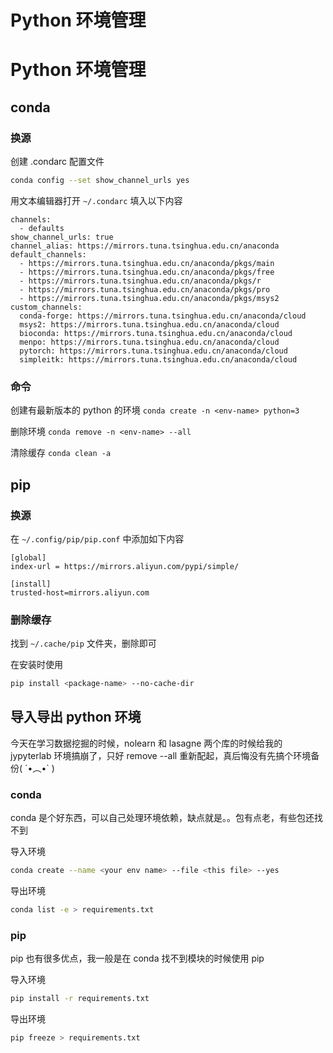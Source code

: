 # Python 环境管理


# Python 环境管理

## conda

### 换源

创建 .condarc 配置文件

```bash
conda config --set show_channel_urls yes
```

用文本编辑器打开 `~/.condarc` 填入以下内容

```
channels:
  - defaults
show_channel_urls: true
channel_alias: https://mirrors.tuna.tsinghua.edu.cn/anaconda
default_channels:
  - https://mirrors.tuna.tsinghua.edu.cn/anaconda/pkgs/main
  - https://mirrors.tuna.tsinghua.edu.cn/anaconda/pkgs/free
  - https://mirrors.tuna.tsinghua.edu.cn/anaconda/pkgs/r
  - https://mirrors.tuna.tsinghua.edu.cn/anaconda/pkgs/pro
  - https://mirrors.tuna.tsinghua.edu.cn/anaconda/pkgs/msys2
custom_channels:
  conda-forge: https://mirrors.tuna.tsinghua.edu.cn/anaconda/cloud
  msys2: https://mirrors.tuna.tsinghua.edu.cn/anaconda/cloud
  bioconda: https://mirrors.tuna.tsinghua.edu.cn/anaconda/cloud
  menpo: https://mirrors.tuna.tsinghua.edu.cn/anaconda/cloud
  pytorch: https://mirrors.tuna.tsinghua.edu.cn/anaconda/cloud
  simpleitk: https://mirrors.tuna.tsinghua.edu.cn/anaconda/cloud
```

### 命令

创建有最新版本的 python 的环境 `conda create -n <env-name> python=3`

删除环境 `conda remove -n <env-name> --all`

清除缓存 `conda clean -a`

## pip

### 换源

在 `~/.config/pip/pip.conf` 中添加如下内容

```
[global]
index-url = https://mirrors.aliyun.com/pypi/simple/

[install]
trusted-host=mirrors.aliyun.com
```

### 删除缓存

找到 `~/.cache/pip` 文件夹，删除即可

在安装时使用

```bash
pip install <package-name> --no-cache-dir
```

## 导入导出 python 环境

今天在学习数据挖掘的时候，nolearn 和 lasagne 两个库的时候给我的 jypyterlab 环境搞崩了，只好 remove --all 重新配起，真后悔没有先搞个环境备份( ´•︵•` )

### conda

conda 是个好东西，可以自己处理环境依赖，缺点就是。。包有点老，有些包还找不到

导入环境

```bash
conda create --name <your env name> --file <this file> --yes
```

导出环境

```bash
conda list -e > requirements.txt
```

### pip

pip 也有很多优点，我一般是在 conda 找不到模块的时候使用 pip

导入环境

```bash
pip install -r requirements.txt
```

导出环境

```bash
pip freeze > requirements.txt
```

